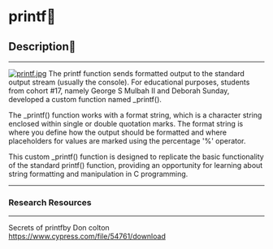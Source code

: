 # printf:tada:

## Description:page_facing_up:

------------

[![printf.jpg](https://i.postimg.cc/QtBH3tmV/printf.jpg)](https://postimg.cc/S2hyLmwp)
The printf function sends formatted output to the standard output stream (usually the console). For educational purposes, students from cohort #17, namely George S Mulbah II and Deborah Sunday, developed a custom function named _printf().

The _printf() function works with a format string, which is a character string enclosed within single or double quotation marks. The format string is where you define how the output should be formatted and where placeholders for values are marked using the percentage '%' operator.

This custom _printf() function is designed to replicate the basic functionality of the standard printf() function, providing an opportunity for learning about string formatting and manipulation in C programming.

------------


### Research Resources

------------

Secrets of printfby Don colton https://www.cypress.com/file/54761/download
